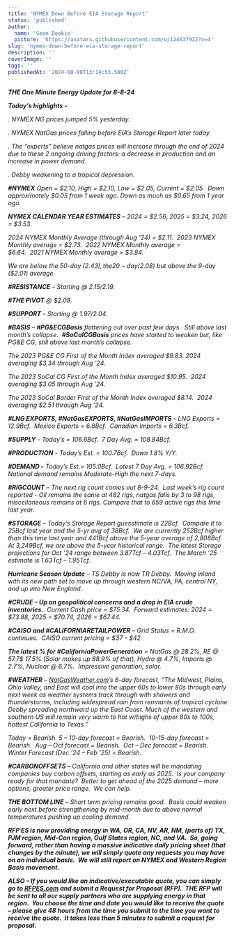 ```yaml
---
title: 'NYMEX Down Before EIA Storage Report'
status: 'published'
author:
  name: 'Sean Dookie'
  picture: 'https://avatars.githubusercontent.com/u/124637922?v=4'
slug: 'nymex-down-before-eia-storage-report'
description: ''
coverImage: ''
tags: ''
publishedAt: '2024-08-08T13:14:53.580Z'
---
```


***THE One Minute Energy Update for 8-8-24***

***Today’s highlights -***   

*. NYMEX NG prices jumped 5% yesterday.* 

*. NYMEX NatGas prices falling before EIA’s Storage Report later today.*

*. The “experts” believe natgas prices will increase through the end of 2024 due to these 2 ongoing driving factors: a decrease in production and an increase in power demand.* 

*. Debby weakening to a tropical depression.* 

***#NYMEX*** *Open = $2.10, High = $2.10, Low = $2.05, Current = $2.05.  Down approximately $0.05 from 1 week ago. Down as much as $0.65 from 1 year ago.*

***NYMEX CALENDAR YEAR ESTIMATES*** *– 2024 = $2.56, 2025 = $3.24, 2026 = $3.53.*

*2024 NYMEX Monthly Average (through Aug ‘24) = $2.11.  2023 NYMEX Monthly average = $2.73.  2022 NYMEX Monthly average = $6.64.  2021 NYMEX Monthly average = $3.84.* 

*We are below the 50-day ($2.43), the 20-day ($2.08) but above the 9-day ($2.01) average.*  

***#RESISTANCE*** *– Starting @ $2.15/$2.19.* 

***#THE PIVOT*** *@ $2.08.* 

***#SUPPORT*** *- Starting @ $1.97/$2.04.*

***#BASIS*** *– **#PG&ECGBasis** flattening out over past few days.  Still above last month’s collapse.  **#SoCalCGBasis** prices have started to weaken but, like PG&E CG, still above last month’s collapse.* 

*The 2023 PG&E CG First of the Month Index averaged $9.83. 2024 averaging $3.34 through Aug ’24.* 

*The 2023 SoCal CG First of the Month Index averaged $10.95.  2024 averaging $3.05 through Aug ’24.* 

*The 2023 SoCal Border First of the Month Index averaged $8.14.  2024 averaging $2.51 through Aug ’24.* 

***#LNG EXPORTS, #NatGasEXPORTS, #NatGasIMPORTS*** *– LNG Exports = 12.9Bcf.  Mexico Exports = 6.8Bcf.  Canadian Imports = 6.3Bcf.*

***#SUPPLY*** *- Today’s = 106.6Bcf.  7 Day Avg. = 108.84Bcf.* 

***#PRODUCTION*** *- Today’s Est. = 100.7Bcf.  Down 1.8% Y/Y.*

***#DEMAND -*** *Today’s Est.= 105.0Bcf.  Latest 7 Day Avg. = 106.92Bcf.  National demand remains Moderate-High the next 7-days.*

***#RIGCOUNT*** *– The next rig count comes out 8-9-24.  Last week’s rig count reported - Oil remains the same at 482 rigs, natgas falls by 3 to 98 rigs, miscellaneous remains at 6 rigs. Compare that to 659 active rigs this time last year.* 

***#STORAGE*** *– Today’s Storage Report guesstimate is 22Bcf.  Compare it to 25Bcf last year and the 5-yr avg of 38Bcf.  We are currently 252Bcf higher than this time last year and 441Bcf above the 5-year average of 2,808Bcf.  At 3,249Bcf, we are above the 5-year historical range.  The latest Storage projections for Oct ’24 range between 3.87Tcf – 4.03Tcf.  The March ’25 estimate is 1.63Tcf – 1.95Tcf.* 

***Hurricane Season Update*** *– TS Debby is now TR Debby.  Moving inland with its new path set to move up through western NC/VA, PA, central NY, and up into New England.* 

***#CRUDE – Up on geopolitical concerns and a drop in EIA crude inventories.***  *Current Cash price = $75.34.  Forward estimates: 2024 = $73.88, 2025 = $70.74, 2026 = $67.44.* 

***#CAISO and #CALIFORNIARETAILPOWER*** *– Grid Status = R.M.O. continues.  CAISO current pricing = $37 - $42.* 

***The latest % for #CaliforniaPowerGeneration*** *= NatGas @ 28.2%, RE @ 57.7$ 17.5% (Solar makes up 88.9% of that), Hydro @ 4.7%, Imports @ 2.7%, Nuclear @ 6.7%.  Impressive generation, solar.* 

***#WEATHER*** *– [NatGasWeather.com](http://NatGasWeather.com)’s 6-day forecast, “The Midwest, Plains, Ohio Valley, and East will cool into the upper 60s to lower 80s through early next week as weather systems track through with showers and thunderstorms, including widespread rain from remnants of tropical cyclone Debby spreading northward up the East Coast. Much of the western and southern US will remain very warm to hot w/highs of upper 80s to 100s, hottest California to Texas.”*

*Today = Bearish. 5 – 10-day forecast = Bearish.  10-15-day forecast = Bearish.  Aug – Oct forecast = Bearish.  Oct – Dec forecast = Bearish. Winter Forecast (Dec ’24 – Feb ’25) = Bearish.*

***#CARBONOFFSETS –*** *California and other states will be mandating companies buy carbon offsets, starting as early as 2025.  Is your company ready for that mandate?  Better to get ahead of the 2025 demand – more options, greater price range.  We can help.* 

***THE BOTTOM LINE*** *– Short term pricing remains good.  Basis could weaken early next before strengthening by mid-month due to above normal temperatures pushing up cooling demand.* 

***RFP ES is now providing energy in WA, OR, CA, NV, AR, NM, (parts of) TX, PJM region, Mid-Con region, Gulf States region, NC, and VA.  So, going forward, rather than having a massive indicative daily pricing sheet (that changes by the minute), we will simply quote any requests you may have on an individual basis.  We will still report on NYMEX and Western Region Basis movement.***       

***ALSO – If you would like an indicative/executable quote, you can simply go to [RFPES.com](http://RFPES.com) and submit a Request for Proposal (RFP).  THE RFP will be sent to all our supply partners who are supplying energy in that region.  You choose the time and date you would like to receive the quote – please give 48 hours from the time you submit to the time you want to receive the quote.  It takes less than 5 minutes to submit a request for proposal.***